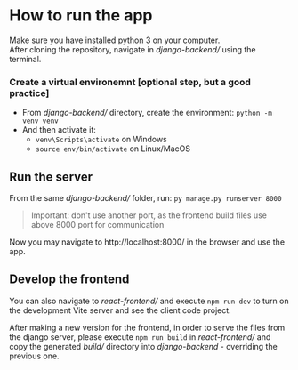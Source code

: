 # How to run the app

Make sure you have installed python 3 on your computer.  
After cloning the repository, navigate in _django-backend/_ using the terminal.

### Create a virtual environemnt [optional step, but a good practice]

- From _django-backend/_ directory, create the environment: `python -m venv venv`
- And then activate it:
  - `venv\Scripts\activate` on Windows
  - `source env/bin/activate` on Linux/MacOS

## Run the server

From the same _django-backend/_ folder, run: `py manage.py runserver 8000`

> Important: don't use another port, as the frontend build files use above 8000 port
> for communication

Now you may navigate to http://localhost:8000/ in the browser and use the app.

## Develop the frontend

You can also navigate to _react-frontend/_ and execute `npm run dev` to turn on
the development Vite server and see the client code project.  

After making a new version for the frontend, in order to serve the files from the
django server, please execute `npm run build` in _react-frontend/_ and copy the
generated _build/_ directory into _django-backend_ - overriding the previous one.




